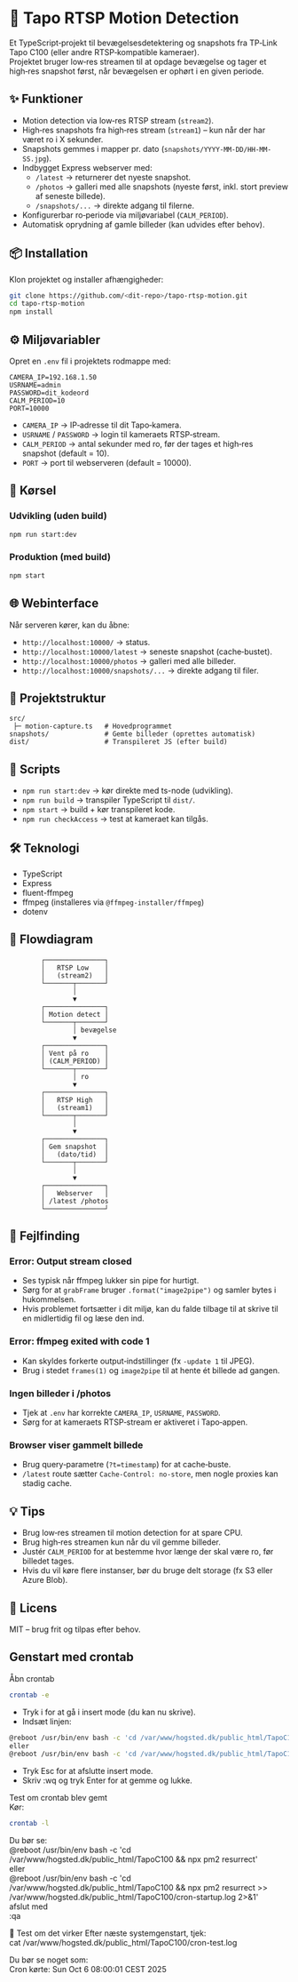 
# 📸 Tapo RTSP Motion Detection

Et TypeScript‑projekt til bevægelsesdetektering og snapshots fra TP‑Link Tapo C100 (eller andre RTSP‑kompatible kameraer).  
Projektet bruger low‑res streamen til at opdage bevægelse og tager et high‑res snapshot først, når bevægelsen er ophørt i en given periode.

## ✨ Funktioner

- Motion detection via low‑res RTSP stream (`stream2`).
- High‑res snapshots fra high‑res stream (`stream1`) – kun når der har været ro i X sekunder.
- Snapshots gemmes i mapper pr. dato (`snapshots/YYYY-MM-DD/HH-MM-SS.jpg`).
- Indbygget Express webserver med:
  - `/latest` → returnerer det nyeste snapshot.
  - `/photos` → galleri med alle snapshots (nyeste først, inkl. stort preview af seneste billede).
  - `/snapshots/...` → direkte adgang til filerne.
- Konfigurerbar ro‑periode via miljøvariabel (`CALM_PERIOD`).
- Automatisk oprydning af gamle billeder (kan udvides efter behov).

## 📦 Installation

Klon projektet og installer afhængigheder:

```bash
git clone https://github.com/<dit-repo>/tapo-rtsp-motion.git
cd tapo-rtsp-motion
npm install
```

## ⚙️ Miljøvariabler

Opret en `.env` fil i projektets rodmappe med:

```env
CAMERA_IP=192.168.1.50
USRNAME=admin
PASSWORD=dit_kodeord
CALM_PERIOD=10
PORT=10000
```

- `CAMERA_IP` → IP‑adresse til dit Tapo‑kamera.
- `USRNAME` / `PASSWORD` → login til kameraets RTSP‑stream.
- `CALM_PERIOD` → antal sekunder med ro, før der tages et high‑res snapshot (default = 10).
- `PORT` → port til webserveren (default = 10000).

## 🚀 Kørsel

### Udvikling (uden build)
```bash
npm run start:dev
```

### Produktion (med build)
```bash
npm start
```

## 🌐 Webinterface

Når serveren kører, kan du åbne:

- `http://localhost:10000/` → status.
- `http://localhost:10000/latest` → seneste snapshot (cache‑bustet).
- `http://localhost:10000/photos` → galleri med alle billeder.
- `http://localhost:10000/snapshots/...` → direkte adgang til filer.

## 📂 Projektstruktur

```
src/
 ├─ motion-capture.ts   # Hovedprogrammet
snapshots/              # Gemte billeder (oprettes automatisk)
dist/                   # Transpileret JS (efter build)
```

## 🔧 Scripts

- `npm run start:dev` → kør direkte med ts-node (udvikling).
- `npm run build` → transpiler TypeScript til `dist/`.
- `npm start` → build + kør transpileret kode.
- `npm run checkAccess` → test at kameraet kan tilgås.

## 🛠️ Teknologi

- TypeScript
- Express
- fluent-ffmpeg
- ffmpeg (installeres via `@ffmpeg-installer/ffmpeg`)
- dotenv

## 🔄 Flowdiagram

```text
        ┌───────────────┐
        │   RTSP Low    │
        │   (stream2)   │
        └───────┬───────┘
                │
                ▼
        ┌───────────────┐
        │ Motion detect │
        └───────┬───────┘
                │ bevægelse
                ▼
        ┌───────────────┐
        │ Vent på ro    │
        │ (CALM_PERIOD) │
        └───────┬───────┘
                │ ro
                ▼
        ┌───────────────┐
        │   RTSP High   │
        │   (stream1)   │
        └───────┬───────┘
                │
                ▼
        ┌───────────────┐
        │ Gem snapshot  │
        │   (dato/tid)  │
        └───────┬───────┘
                │
                ▼
        ┌───────────────┐
        │   Webserver   │
        │ /latest /photos
        └───────────────┘
```

## 🐞 Fejlfinding

### Error: Output stream closed
- Ses typisk når ffmpeg lukker sin pipe for hurtigt.
- Sørg for at `grabFrame` bruger `.format("image2pipe")` og samler bytes i hukommelsen.
- Hvis problemet fortsætter i dit miljø, kan du falde tilbage til at skrive til en midlertidig fil og læse den ind.

### Error: ffmpeg exited with code 1
- Kan skyldes forkerte output‑indstillinger (fx `-update 1` til JPEG).
- Brug i stedet `frames(1)` og `image2pipe` til at hente ét billede ad gangen.

### Ingen billeder i /photos
- Tjek at `.env` har korrekte `CAMERA_IP`, `USRNAME`, `PASSWORD`.
- Sørg for at kameraets RTSP‑stream er aktiveret i Tapo‑appen.

### Browser viser gammelt billede
- Brug query‑parametre (`?t=timestamp`) for at cache‑buste.
- `/latest` route sætter `Cache-Control: no-store`, men nogle proxies kan stadig cache.

## 💡 Tips

- Brug low‑res streamen til motion detection for at spare CPU.
- Brug high‑res streamen kun når du vil gemme billeder.
- Justér `CALM_PERIOD` for at bestemme hvor længe der skal være ro, før billedet tages.
- Hvis du vil køre flere instanser, bør du bruge delt storage (fx S3 eller Azure Blob).

## 📜 Licens

MIT – brug frit og tilpas efter behov.

## Genstart med crontab 
Åbn crontab
```bash
crontab -e
```
- Tryk i for at gå i insert mode (du kan nu skrive).
- Indsæt linjen:
```bash
@reboot /usr/bin/env bash -c 'cd /var/www/hogsted.dk/public_html/TapoC100 && npx pm2 resurrect'  
eller  
@reboot /usr/bin/env bash -c 'cd /var/www/hogsted.dk/public_html/TapoC100 && npx pm2 resurrect >> /var/www/hogsted.dk/public_html/TapoC100/cron-startup.log 2>&1'
```
- Tryk Esc for at afslutte insert mode.
- Skriv :wq og tryk Enter for at gemme og lukke.


Test om crontab blev gemt  
Kør:
```bash
crontab -l
```
Du bør se:  
@reboot /usr/bin/env bash -c 'cd /var/www/hogsted.dk/public_html/TapoC100 && npx pm2 resurrect'  
eller  
@reboot /usr/bin/env bash -c 'cd /var/www/hogsted.dk/public_html/TapoC100 && npx pm2 resurrect >> /var/www/hogsted.dk/public_html/TapoC100/cron-startup.log 2>&1'  
afslut med  
:qa

🧪 Test om det virker
Efter næste systemgenstart, tjek:  
cat /var/www/hogsted.dk/public_html/TapoC100/cron-test.log  

Du bør se noget som:  
Cron kørte: Sun Oct 6 08:00:01 CEST 2025

